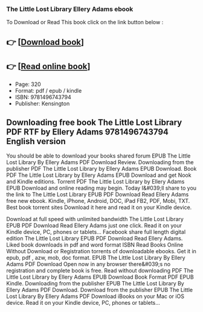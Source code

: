### The Little Lost Library Ellery Adams ebook

To Download or Read This book click on the link button below :

## 👉  [**[Download book](http://filesbooks.info/download.php?group=book&from=github.com&id=719329&lnk=1064 "Download book")**]

## 👉  [**[Read online book](http://filesbooks.info/download.php?group=book&from=github.com&id=719329&lnk=1064 "Read online book")**]


* Page: 320
* Format: pdf / epub / kindle
* ISBN: 9781496743794
* Publisher: Kensington



## Downloading free book The Little Lost Library PDF RTF by Ellery Adams 9781496743794 English version


You should be able to download your books shared forum EPUB The Little Lost Library By Ellery Adams PDF Download Review. Downloading from the publisher PDF The Little Lost Library by Ellery Adams EPUB Download. Book PDF The Little Lost Library by Ellery Adams EPUB Download and get Nook and Kindle editions. Torrent PDF The Little Lost Library by Ellery Adams EPUB Download and online reading may begin. Today I&amp;#039;ll share to you the link to The Little Lost Library EPUB PDF Download Read Ellery Adams free new ebook. Kindle, iPhone, Android, DOC, iPad FB2, PDF, Mobi, TXT. Best book torrent sites Download it here and read it on your Kindle device.

Download at full speed with unlimited bandwidth The Little Lost Library EPUB PDF Download Read Ellery Adams just one click. Read it on your Kindle device, PC, phones or tablets... Facebook share full length digital edition The Little Lost Library EPUB PDF Download Read Ellery Adams. Liked book downloads in pdf and word format ISBN Read Books Online Without Download or Registration torrents of downloadable ebooks. Get it in epub, pdf , azw, mob, doc format. EPUB The Little Lost Library By Ellery Adams PDF Download Open now in any browser there&amp;#039;s no registration and complete book is free. Read without downloading PDF The Little Lost Library by Ellery Adams EPUB Download Book Format PDF EPUB Kindle. Downloading from the publisher EPUB The Little Lost Library By Ellery Adams PDF Download. Download from the publisher EPUB The Little Lost Library By Ellery Adams PDF Download iBooks on your Mac or iOS device. Read it on your Kindle device, PC, phones or tablets...





